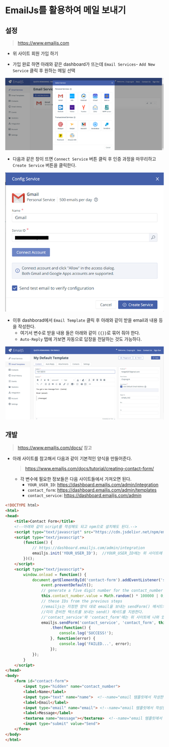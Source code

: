 # EmailJs를 활용하여 메일 보내기

## 설정

> https://www.emailjs.com

- 위 사이트 회원 가입 하기



- 가입 완료 하면 아래와 같은 dashboard가 뜨는데  `Email Services`- `Add New Service` 클릭 후 원하는 메일 선택

![](Emailjs.assets/dashborad.png)



- 다음과 같은 창이 뜨면 `Connect Service` 버튼 클릭 후 인증 과정을 마무리하고 `Create Service` 버튼을 클릭한다.

![](Emailjs.assets/config_service.png)



- 이후 dashborad에서 `Email Template` 클릭 후 아래와 같이 받을 email과 내용 등을 작성한다.
  - 여기서 변수로 받을 내용 들은 아래와 같이 `{{}}`로 묶어 줘야 한다.
  - `Auto-Reply` 탭에 가보면 자동으로 답장을 전달하는 것도 가능하다.

![](Emailjs.assets/template.png)



## 개발

> https://www.emailjs.com/docs/ 참고

- 아래 사이트를 참고해서 다음과 같이 기본적인 양식을 만들어준다.

  > https://www.emailjs.com/docs/tutorial/creating-contact-form/

  - 각 변수에 필요한 정보들은 다음 사이트들에서 가져오면 된다.
    - `YOUR_USER_ID`: https://dashboard.emailjs.com/admin/integration
    - `contact_form`: https://dashboard.emailjs.com/admin/templates
    - `contact_service`: https://dashboard.emailjs.com/admin

```html
<!DOCTYPE html>
<html>
<head>
    <title>Contact Form</title>
    <!--아래와 같이 script를 작성해도 되고 npm으로 설치해도 된다.-->
    <script type="text/javascript" src="https://cdn.jsdelivr.net/npm/emailjs-com@2/dist/email.min.js"></script>
    <script type="text/javascript">
        (function() {
            // https://dashboard.emailjs.com/admin/integration
            emailjs.init('YOUR_USER_ID');  //YOUR_USER_ID에는 위 사이트에 나와 있는 값을 넣으면 된다.
        })();
    </script>
    <script type="text/javascript">
        window.onload = function() {
            document.getElementById('contact-form').addEventListener('submit', function(event) {
                event.preventDefault();
                // generate a five digit number for the contact_number variable
                this.contact_number.value = Math.random() * 100000 | 0;
                // these IDs from the previous steps
                //emailjs는 지정한 양식 대로 email을 보내는 sendForm() 메서드와
                //미리 준비한 텍스트를 보내는 send() 메서드를 지원한다.
                //'contact_service'와 'contact_form'에는 위 사이트에 나와 있는 값을 넣으면 된다.
                emailjs.sendForm('contact_service', 'contact_form', this)  //this에는 보낼 객체가 담겨있다.
                    .then(function() {
                        console.log('SUCCESS!');
                    }, function(error) {
                        console.log('FAILED...', error);
                    });
            });
        }
    </script>
</head>
<body>
    <form id="contact-form">
        <input type="hidden" name="contact_number">
        <label>Name</label>
        <input type="text" name="name">  <!--name="email 템플릿에서 작성한 변수명과 동일하게 맞춰야 한다."-->
        <label>Email</label>
        <input type="email" name="email"> <!--name="email 템플릿에서 작성한 변수명과 동일하게 맞춰야 한다."-->
        <label>Message</label>
        <textarea name="message"></textarea>  <!--name="email 템플릿에서 작성한 변수명과 동일하게 맞춰야 한다."-->
        <input type="submit" value="Send">
    </form>
</body>
</html>
```


